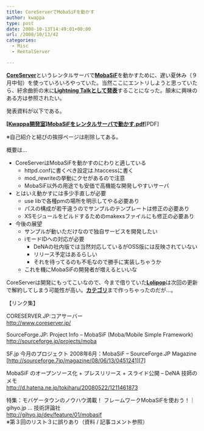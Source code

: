 ```yaml
---
title: CoreServerでMobaSiFを動かす
author: kwappa
type: post
date: 2008-10-13T14:49:01+00:00
url: /2008/10/13/42
categories:
  - Misc
  - RentalServer

---
```

[**CoreServer**][1]というレンタルサーバで[**MobaSiF**][2]を動かすために、遅い夏休み（９月中旬）を使っていろいろやっていた。当然ここにエントリしようと思っていたら、紆余曲折の末に[**Lightning Talkとして発表**][3]することになった。顛末に興味のある方は参照されたい。

発表資料が以下である。

[**[Kwappa開発室]MobaSiFをレンタルサーバで動かす.pdf**][4][PDF]

<!--more-->

※自己紹介と結びの挨拶ページは削除してある。

概要は…

  * CoreServerはMobaSiFを動かすのにわりと適している 
      * httpd.confに書くべき設定は.htaccessに書く
      * mod_rewriteの挙動にクセがあるので注意
      * MobaSiF以外の用途でも安価で高機能な開発しやすいサーバ
  * とはいえ動かすには多少手直しが必要 
      * use libで各種pmの場所を明示してやる必要あり
      * パスの構成が若干違うのでサンプルのテンプレートは修正の必要あり
      * XSモジュールをビルドするためのmakexsファイルにも修正の必要あり
  * 今後の展望 
      * サンプルが動いただけなので独自サービスを開発したい
      * iモードIDへの対応が必要 
          * DeNAの社内版では当然対応しているがOSS版には反映されていない
          * リリース予定はあるらしい
          * それを待ってるのも不毛なので勝手に実装しちゃうか
      * これを機にMobaSiFの開発者が増えるといいな

CoreServerは開発にもってこいなので、今まで借りていた[**Lolipop**][5]は次回の更新で解約してしまう可能性が高い。[**カテゴリ**][6]まで作っちゃったのだが…。

【リンク集】

CORESERVER.JP:コアサーバー  
<http://www.coreserver.jp/>

SourceForge.JP: Project Info &#8211; MobaSiF (Moba/Mobile Simple Framework)  
<http://sourceforge.jp/projects/moba>

SF.jp 今月のプロジェクト 2008年6月：MobaSiF &#8211; SourceForge.JP Magazine  
[http://sourceforge.7jp/magazine/08/06/13/0451241][7]

MobaSiF のオープンソース化 + プレスリリース + スライド公開 &#8211; DeNA 技師のメモ  
<http://d.hatena.ne.jp/tokiharu/20080522/1211461873>

特集：モバゲータウンのノウハウ満載！ フレームワークMobaSiFを使おう！｜gihyo.jp … 技術評論社  
<http://gihyo.jp/dev/feature/01/mobasif>  
※第３回のリスト３に誤りあり（資料 / 記事コメント参照）

 [1]: http://www.coreserver.jp/
 [2]: http://sourceforge.jp/projects/moba
 [3]: http://kwappa.txt-nifty.com/blog/2008/10/cyxxxx-lightnin.html
 [4]: http://kwappa.txt-nifty.com/blog/files/kwappamobasif.pdf
 [5]: http://lolipop.jp/
 [6]: http://kwappa.txt-nifty.com/blog/lolipop/
 [7]: http://sourceforge.jp/magazine/08/06/13/0451241
